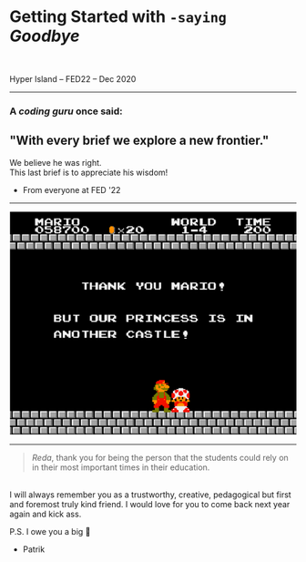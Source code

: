 # Getting Started with <code>-saying</code> *Goodbye*
<br>

Hyper Island  – FED22 – Dec 2020

---

### A *coding guru* once said: 

## "With every brief we explore a <span class="highlight-blue">new frontier</span>."   


We believe he was right.<br>
This last brief is to appreciate his wisdom! 
<br>

- From everyone at FED '22 

---

![Thank you Mario!](./images/mario.png)

---

>*Reda*, thank you for being the person that the students could rely on in their most important times in their education.   
<br>
I will always remember you as a trustworthy, creative, pedagogical but first and foremost truly kind friend. 
I would love for you to come back next year again and kick ass. 

P.S. I owe you a big 🍺

- Patrik 